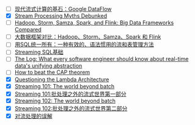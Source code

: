 
- [ ] [现代流式计算的基石：Google DataFlow](https://mp.weixin.qq.com/s/1Y_6p1u4AK-IQVqDLYkP4Q)
- [x] [Stream Processing Myths Debunked](https://www.ververica.com/blog/stream-processing-myths-debunked)
- [ ] [Hadoop, Storm, Samza, Spark, and Flink: Big Data Frameworks Compared](https://www.digitalocean.com/community/tutorials/hadoop-storm-samza-spark-and-flink-big-data-frameworks-compared)
- [ ] [大数据框架对比：Hadoop、Storm、Samza、Spark 和 Flink](https://www.infoq.cn/news/hadoop-storm-samza-spark-flink?utm_source=related_read_bottom&utm_medium=article)
- [ ] [用SQL统一所有：一种有效的、语法惯用的流和表管理方法](https://developer.aliyun.com/article/708924)
- [ ] [Streaming SQL基础](https://cloud.tencent.com/developer/article/1424919)
- [ ] [The Log: What every software engineer should know about real-time data's unifying abstraction](http://engineering.linkedin.com/distributed-systems/log-what-every-software-engineer-should-know-about-real-time-datas-unifying)
- [ ] [How to beat the CAP theorem](http://nathanmarz.com/blog/how-to-beat-the-cap-theorem.html)
- [x] [Questioning the Lambda Architecture](https://www.oreilly.com/radar/questioning-the-lambda-architecture/)
- [x] [Streaming 101: The world beyond batch](https://www.oreilly.com/ideas/the-world-beyond-batch-streaming-101)
- [x] [Streaming 101:批处理之外的流式世界第一部分](https://mp.weixin.qq.com/s/NiW7Fv4HidSveB_2sbdfkg)
- [x] [Streaming 102: The world beyond batch](https://www.oreilly.com/ideas/the-world-beyond-batch-streaming-102)
- [x] [Streaming 102:批处理之外的流式世界第二部分](https://mp.weixin.qq.com/s/FTu3Ti1pD_6BJHcDJA-MNg)
- [x] [对流处理的误解](https://mp.weixin.qq.com/s/x_zNUdx_wTPNdl0Mf1uZaQ)
